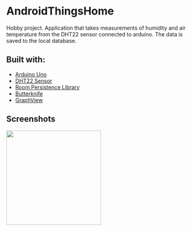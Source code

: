 # AndroidThingsHome
Hobby project. Application that takes measurements of humidity and air temperature from the DHT22 sensor connected to arduino. The data is saved to the local database.



## Built with:
* [Arduino Uno](https://www.arduino.cc/)
* [DHT22 Sensor](https://www.sparkfun.com/datasheets/Sensors/Temperature/DHT22.pdf)
* [Room Persistence Library](https://developer.android.com/topic/libraries/architecture/room)
* [Butterknife](https://jakewharton.github.io/butterknife/)
* [GraphView](https://github.com/jjoe64/GraphView)



## Screenshots
<img src="" width="250">
